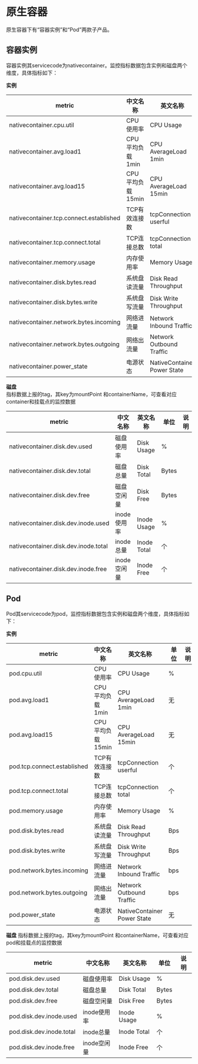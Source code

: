 # 原生容器 
原生容器下有“容器实例”和“Pod”两款子产品。
## 容器实例
容器实例其servicecode为nativecontainer。监控指标数据包含实例和磁盘两个维度，具体指标如下：

**实例**  

metric | 中文名称 | 英文名称 | 单位 | 说明
---|--- |--- |---|---
nativecontainer.cpu.util | CPU使用率|CPU Usage| % |
nativecontainer.avg.load1 | CPU平均负载1min | CPU AverageLoad 1min | 无 |
nativecontainer.avg.load15| CPU平均负载15min | CPU AverageLoad 15min | 无 | 
nativecontainer.tcp.connect.established | TCP有效连接数 | tcpConnection userful | 个|
nativecontainer.tcp.connect.total | TCP连接总数 | tcpConnection total | 个| 
nativecontainer.memory.usage | 内存使用率 | Memory Usage | % |
nativecontainer.disk.bytes.read | 系统盘读流量 | Disk Read Throughput | Bps| 
nativecontainer.disk.bytes.write |系统盘写流量 | Disk Write Throughput| Bps| 
nativecontainer.network.bytes.incoming |网络进流量 | Network Inbound Traffic | bps | 
nativecontainer.network.bytes.outgoing |网络出流量 | Network Outbound Traffic| bps | 
nativecontainer.power_state | 电源状态 | NativeContainer Power State | 无|


**磁盘**  
指标数据上报的tag，其key为mountPoint 和containerName，可查看对应container和挂载点的监控数据  

metric | 中文名称 | 英文名称 | 单位 | 说明
---|--- |--- |---|---
nativecontainer.disk.dev.used |磁盘使用率 | Disk Usage | % | 
nativecontainer.disk.dev.total|磁盘总量  | Disk Total | Bytes| 
nativecontainer.disk.dev.free |磁盘空闲量 | Disk Free | Bytes| 
nativecontainer.disk.dev.inode.used | inode使用率 | Inode Usage | % | 
nativecontainer.disk.dev.inode.total | inode总量 | Inode Total | 个 | 
nativecontainer.disk.dev.inode.free | inode空闲量| Inode Free | 个| 


## Pod
Pod其servicecode为pod，监控指标数据包含实例和磁盘两个维度，具体指标如下：

**实例**  

metric | 中文名称 | 英文名称 | 单位 | 说明
---|--- |--- |---|---
pod.cpu.util | CPU使用率|CPU Usage| % |
pod.avg.load1 | CPU平均负载1min | CPU AverageLoad 1min | 无 |
pod.avg.load15| CPU平均负载15min | CPU AverageLoad 15min | 无 | 
pod.tcp.connect.established | TCP有效连接数 | tcpConnection userful | 个|
pod.tcp.connect.total | TCP连接总数 | tcpConnection total | 个| 
pod.memory.usage | 内存使用率 | Memory Usage | % |
pod.disk.bytes.read | 系统盘读流量 | Disk Read Throughput | Bps| 
pod.disk.bytes.write |系统盘写流量 | Disk Write Throughput| Bps| 
pod.network.bytes.incoming |网络进流量 | Network Inbound Traffic | bps | 
pod.network.bytes.outgoing |网络出流量 | Network Outbound Traffic| bps | 
pod.power_state | 电源状态 | NativeContainer Power State | 无|

**磁盘** 
指标数据上报的tag，其key为mountPoint 和containerName，可查看对应pod和挂载点的监控数据  

metric | 中文名称 | 英文名称 | 单位 | 说明
---|--- |--- |---|---
pod.disk.dev.used |磁盘使用率 | Disk Usage | % | 
pod.disk.dev.total|磁盘总量  | Disk Total | Bytes| 
pod.disk.dev.free |磁盘空闲量 | Disk Free | Bytes| 
pod.disk.dev.inode.used | inode使用率 | Inode Usage | % | 
pod.disk.dev.inode.total | inode总量 | Inode Total | 个 | 
pod.disk.dev.inode.free | inode空闲量| Inode Free | 个| 
